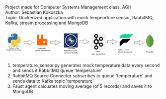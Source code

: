 Project made for Computer Systems Management class, AGH  
Author: Sebastian Kokoszka  
Topic: Dockerized application with mock tempearture sensor, RabbitMQ, Kafka, stream processing and MongoDB  

![Architecture](./Architecture.png)
1. temperature_sensor.py generates mock temperature data every second and sends it RabbitMQ queue 'temperature'
2. RabbitMQ Source Connector subscribes to queue 'temperature' and sends data to Kafka topic 'temperature'
3. Faust agent calcuates moving average (of 5 records) and saves it to MongoDB